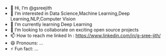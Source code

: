 - 👋 Hi, I’m @gsreejith
- 👀 I’m interested in Data Science,Machine Learning,Deep Learning,NLP,Computer Vision
- 🌱 I’m currently learning Deep Learning
- 💞️ I’m looking to collaborate on exciting open source projects
- 📫 How to reach me linked In : https://www.linkedin.com/in/g-sree-jith/
- 😄 Pronouns: ...
- ⚡ Fun fact: ...

<!---
gsreejith123/gsreejith123 is a ✨ special ✨ repository because its `README.md` (this file) appears on your GitHub profile.
You can click the Preview link to take a look at your changes.
--->
